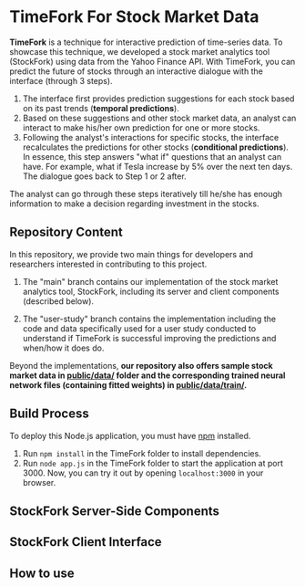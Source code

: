 TimeFork For Stock Market Data
====

**TimeFork** is a technique for interactive prediction of time-series data. To showcase this technique, we developed a stock market analytics tool (StockFork) using data from the Yahoo Finance API. With TimeFork, you can predict the future of stocks through an interactive dialogue with the interface (through 3 steps).

1. The interface first provides prediction suggestions for each stock based on its past trends (**temporal predictions**).
2. Based on these suggestions and other stock market data, an analyst can interact to make his/her own prediction for one or more stocks.
3. Following the analyst's interactions for specific stocks, the interface recalculates the predictions for other stocks (**conditional predictions**). In essence, this step answers "what if" questions that an analyst can have. For example, what if Tesla increase by 5\% over the next ten days. The dialogue goes back to Step 1 or 2 after. 

The analyst can go through these steps iteratively till he/she has enough information to make a decision regarding investment in the stocks.


## Repository Content 
In this repository, we provide two main things for developers and researchers interested in contributing to this project. 

1. The "main" branch contains our implementation of the stock market analytics tool, StockFork, including its server and client components (described below).

2. The "user-study" branch contains the implementation including the code and data specifically used for a user study conducted to understand if TimeFork is successful improving the predictions and when/how it does do. 

Beyond the implementations, **our repository also offers sample stock market data in [public/data/](https://github.com/karthikbadam/TimeFork/tree/master/public/data) folder and the corresponding trained neural network files (containing fitted weights) in [public/data/train/](https://github.com/karthikbadam/TimeFork/tree/master/public/data/train).**


## Build Process

To deploy this Node.js application, you must have [npm](https://www.npmjs.com/) installed.

1. Run `npm install` in the TimeFork folder to install dependencies.
2. Run `node app.js` in the TimeFork folder to start the application at port 3000. Now, you can try it out by opening `localhost:3000` in your browser.


## StockFork Server-Side Components



## StockFork Client Interface



## How to use


